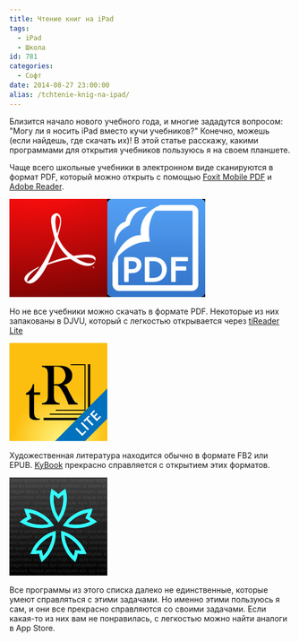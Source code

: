 ```yaml
---
title: Чтение книг на iPad
tags:
  - iPad
  - Школа
id: 781
categories:
  - Софт
date: 2014-08-27 23:00:00
alias: /tchtenie-knig-na-ipad/
---
```


Близится начало нового учебного года, и многие зададутся вопросом: "Могу ли я носить iPad вместо кучи учебников?" Конечно, можешь (если найдешь, где скачать их)! В этой статье расскажу, какими программами для открытия учебников пользуюсь я на своем планшете. <!--more-->

Чаще всего школьные учебники в электронном виде сканируются в формат PDF, который можно открыть с помощью [Foxit Mobile PDF](https://itunes.apple.com/ru/app/foxit-mobile-pdf/id507040546?mt=8) и [Adobe Reader](https://itunes.apple.com/ru/app/adobe-reader/id469337564?mt=8). 

[![Foxit Mobile PDF](/content/2014/08/mzl.ybabuyqp.175x175-75.jpg "Foxit Mobile PDF")](https://itunes.apple.com/ru/app/foxit-mobile-pdf/id507040546?mt=8)[![Adobe Reader](/content/2014/08/mzl.gwitmlel.175x175-75.jpg "Adobe Reader")](https://itunes.apple.com/ru/app/adobe-reader/id469337564?mt=8)

Но не все учебники можно скачать в формате PDF. Некоторые из них запакованы в DJVU, который с легкостью открывается через [tiReader Lite](https://itunes.apple.com/ru/app/tireader-lite/id688254749?mt=8)

[![tiReader Lite](/content/2014/08/mzl.tjiflpja.175x175-75.jpg "tiReader Lite")](https://itunes.apple.com/ru/app/tireader-lite/id688254749?mt=8)

Художественная литература находится обычно в формате FB2 или EPUB. [KyBook](https://itunes.apple.com/ru/app/kybook-citalka/id673027171?mt=8) прекрасно справляется с открытием этих форматов.

[![KyBook](/content/2014/08/mzl.vwidoype.175x175-75.jpg "KyBook")](https://itunes.apple.com/ru/app/kybook-citalka/id673027171?mt=8)

Все программы из этого списка далеко не единственные, которые умеют справляться с этими задачами. Но именно этими пользуюсь я сам, и они все прекрасно справляются со своими задачами. Если какая-то из них вам не понравилась, с легкостью можно найти аналоги в App Store.